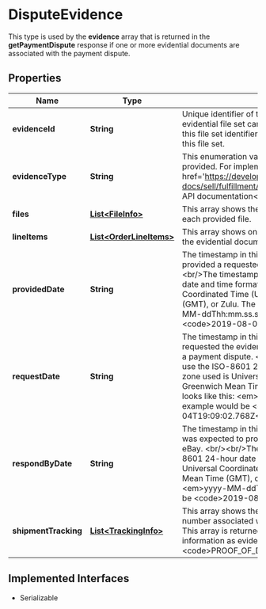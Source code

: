 

# DisputeEvidence

This type is used by the <strong>evidence</strong> array that is returned in the <strong>getPaymentDispute</strong> response if one or more evidential documents are associated with the payment dispute. 
## Properties

Name | Type | Description | Notes
------------ | ------------- | ------------- | -------------
**evidenceId** | **String** | Unique identifier of the evidential file set. Potentially, each evidential file set can have more than one file, that is why there is this file set identifier, and then an identifier for each file within this file set. |  [optional]
**evidenceType** | **String** | This enumeration value shows the type of evidential file provided. For implementation help, refer to &lt;a href&#x3D;&#39;https://developer.ebay.com/api-docs/sell/fulfillment/types/api:EvidenceTypeEnum&#39;&gt;eBay API documentation&lt;/a&gt; |  [optional]
**files** | [**List&lt;FileInfo&gt;**](FileInfo.md) | This array shows the name, ID, file type, and upload date for each provided file. |  [optional]
**lineItems** | [**List&lt;OrderLineItems&gt;**](OrderLineItems.md) | This array shows one or more order line items associated with the evidential document that has been provided. |  [optional]
**providedDate** | **String** | The timestamp in this field shows the date/time when the seller provided a requested evidential document to eBay. &lt;br/&gt;&lt;br/&gt;The timestamps returned here use the ISO-8601 24-hour date and time format, and the time zone used is Universal Coordinated Time (UTC), also known as Greenwich Mean Time (GMT), or Zulu. The ISO-8601 format looks like this: &lt;em&gt;yyyy-MM-ddThh:mm.ss.sssZ&lt;/em&gt;. An example would be &lt;code&gt;2019-08-04T19:09:02.768Z&lt;/code&gt;. |  [optional]
**requestDate** | **String** | The timestamp in this field shows the date/time when eBay requested the evidential document from the seller in response to a payment dispute. &lt;br/&gt;&lt;br/&gt;The timestamps returned here use the ISO-8601 24-hour date and time format, and the time zone used is Universal Coordinated Time (UTC), also known as Greenwich Mean Time (GMT), or Zulu. The ISO-8601 format looks like this: &lt;em&gt;yyyy-MM-ddThh:mm.ss.sssZ&lt;/em&gt;. An example would be &lt;code&gt;2019-08-04T19:09:02.768Z&lt;/code&gt;. |  [optional]
**respondByDate** | **String** | The timestamp in this field shows the date/time when the seller was expected to provide a requested evidential document to eBay.  &lt;br/&gt;&lt;br/&gt;The timestamps returned here use the ISO-8601 24-hour date and time format, and the time zone used is Universal Coordinated Time (UTC), also known as Greenwich Mean Time (GMT), or Zulu. The ISO-8601 format looks like this: &lt;em&gt;yyyy-MM-ddThh:mm.ss.sssZ&lt;/em&gt;. An example would be &lt;code&gt;2019-08-04T19:09:02.768Z&lt;/code&gt;. |  [optional]
**shipmentTracking** | [**List&lt;TrackingInfo&gt;**](TrackingInfo.md) | This array shows the shipping carrier and shipment tracking number associated with each shipment package of the order. This array is returned if the seller has provided shipment tracking information as evidence to support &lt;code&gt;PROOF_OF_DELIVERY&lt;/code&gt;. |  [optional]


## Implemented Interfaces

* Serializable


